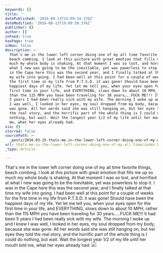 ```yaml
---
keywords: []
title: ''
datePublished: '2016-08-13T19:09:34.376Z'
dateModified: '2016-08-13T19:09:30.376Z'
publisher: {}
author: []
inFeed: true
hasPage: true
inNav: false
description: >-
  That's me in the lower left corner doing one of my all time favorite things,
  beach combing. I look at this picture with great emotion that fills me up so
  much my whole body is shaking, At that moment I was so lost, and horrified at
  what I new was going to be the inevitable, yet was powerless to stop it. I was
  in the Cape here this was the second year, and I finally talked at that time
  my wife into going. I had been well at this point for a couple of weeks for
  the first time in my life from P.T.S.D. it was gone! Should have been the
  happiest days of my life. Yet let me tell you, when your eyes open for the
  first time in your life, and EVERYTHING, slows down to about 10 MPH, rather
  than the 115 MPH you have been traveling for 30 years…..FUCK ME!!! It had been
  5 years I had been really sick with my wife. The morning I woke up and I knew
  I was well, I looked in her eyes, my soul dropped from my body, because she
  was gone. All her words said she was still hanging on, but her eyes they told
  the real story, and the horrific part of the whole thing is I could do
  nothing, but wait. Wait the longest year 1/2 of my life until her mouth told
  me, what her eyes already had. 
via: {}
starred: false
sourcePath: >-
  _posts/2016-03-25-thats-me-in-the-lower-left-corner-doing-one-of-my-all-time.md
url: thats-me-in-the-lower-left-corner-doing-one-of-my-all-time/index.html
_type: Article

---
```

That's me in the lower left corner doing one of my all time favorite things, beach combing. I look at this picture with great emotion that fills me up so much my whole body is shaking, At that moment I was so lost, and horrified at what I new was going to be the inevitable, yet was powerless to stop it. I was in the Cape here this was the second year, and I finally talked at that time my wife into going. I had been well at this point for a couple of weeks for the first time in my life from P.T.S.D. it was gone! Should have been the happiest days of my life. Yet let me tell you, when your eyes open for the first time in your life, and EVERYTHING, slows down to about 10 MPH, rather than the 115 MPH you have been traveling for 30 years.....FUCK ME!!! It had been 5 years I had been really sick with my wife. The morning I woke up and I knew I was well, I looked in her eyes, my soul dropped from my body, because she was gone. All her words said she was still hanging on, but her eyes they told the real story, and the horrific part of the whole thing is I could do nothing, but wait. Wait the longest year 1/2 of my life until her mouth told me, what her eyes already had. ![](https://the-grid-user-content.s3-us-west-2.amazonaws.com/455911bb-7611-485a-a218-8d918b48dfc0.jpg)